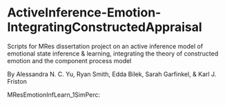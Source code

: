# ActiveInference-Emotion-IntegratingConstructedAppraisal
Scripts for MRes dissertation project on an active inference model of emotional state inference & learning, integrating the theory of constructed emotion and the component process model

By Alessandra N. C. Yu, Ryan Smith, Edda Bilek, Sarah Garfinkel, & Karl J. Friston

MResEmotionInfLearn_1SimPerc:

